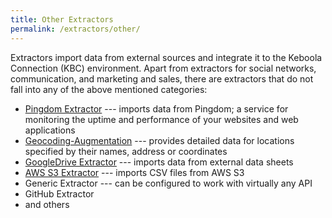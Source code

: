 ```yaml
---
title: Other Extractors
permalink: /extractors/other/
---
```


Extractors import data from external sources and integrate it to the Keboola Connection (KBC) environment.
Apart from extractors for social networks, communication, and marketing and sales, there are 
extractors that do not fall into any of the above mentioned categories:

- [Pingdom Extractor](/extractors/other/pingdom/) --- imports data from Pingdom; a service for monitoring the uptime and performance of your websites and web applications
- [Geocoding-Augmentation](/extractors/other/geocoding-augmentation) --- 
provides detailed data for locations specified by their names, address or coordinates
- [GoogleDrive Extractor](/tutorial/load/googledrive/) --- imports data from external data sheets
- [AWS S3 Extractor](/extractors/other/aws-s3) --- imports CSV files from AWS S3 
- Generic Extractor --- can be configured to work with virtually any API
- GitHub Extractor
- and others

